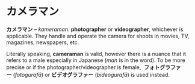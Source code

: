 # カメラマン

**カメラマン** – *kameraman*. **photographer** or **videographer**, whichever is applicable. They handle and operate the camera for shoots in movies, TV, magazines, newspapers, etc. 

Literally speaking, **cameraman** is valid, however there is a nuance that it refers to a male especially in Japanese (*man* is in the word). To be more precise or if the photographer/videographer is female,  **フォトグラファー** (*fotogurafā*) or **ビデオグラファー** (*bideogurafā*) is used instead.
